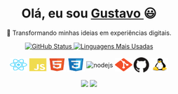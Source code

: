 <!DOCTYPE html>
<html lang="en">

<head>
  <meta charset="UTF-8">
  <meta name="viewport" content="width=device-width, initial-scale=1.0">
  <title>Gustavo</title>
</head>

<body>
  <div align="center">
    <h1>Olá, eu sou <a href="https://www.linkedin.com/in/edududuribeiro/" target="_blank">Gustavo </a>😃️</h1>
    <p>🎨 Transformando minhas ideias em experiências digitais.</p>
  </div>

  <div align="center">
    <a href="https://github.com/Gustavo-LionStar">
      <img height="150em" src="https://github-readme-stats.vercel.app/api?username=FuturisNex&count_private=true&include_all_commits=true&show_icons=true&theme=dracula&hide_border=false&show_owner=true" alt="GitHub Status" />
      <img height="150em" src="https://github-readme-stats.vercel.app/api/top-langs/?username=FuturisNex&theme=dracula&hide_border=false&&layout=compact" alt="Linguagens Mais Usadas" />
    </a>
  </div>

  <div align="center" valign="top"><br>
    <img align="center" alt="React" height="30" width="40" src="https://raw.githubusercontent.com/devicons/devicon/master/icons/react/react-original.svg">
    <img align="center" alt="Js" height="30" width="40" src="https://raw.githubusercontent.com/devicons/devicon/master/icons/javascript/javascript-plain.svg">
    <img align="center" alt="HTML" height="30" width="40" src="https://raw.githubusercontent.com/devicons/devicon/master/icons/html5/html5-original.svg">
    <img align="center" alt="CSS" height="30" width="40" src="https://raw.githubusercontent.com/devicons/devicon/master/icons/css3/css3-original.svg">
    <img align="center" alt="nodejs" height="30" width="40" src="https://cdn.worldvectorlogo.com/logos/nodejs-icon.svg">
    <img align="center" alt="git" height="30" width="40" src="https://raw.githubusercontent.com/devicons/devicon/master/icons/git/git-original.svg">
    <img align="center" alt="github" height="35" width="35" src="/assets/GitHub.png">
    <img align="center" alt="linux" height="30" width="40" src="https://raw.githubusercontent.com/devicons/devicon/master/icons/linux/linux-original.svg">
  </div><br>

  <div align="center">
    <a href="https://www.instagram.com/gustavo_bds_/" target="_blank"><img src="https://img.shields.io/badge/-Instagram-%23E4405F?style=for-the-badge&logo=instagram&logoColor=white" target="_blank"></a>
    <a href="https://contacts.google.com/person/c6413634659967067531" target="_blank"><img src="https://img.shields.io/badge/-Gmail-%23333?style=for-the-badge&logo=gmail&logoColor=white" target="_blank"></a>
  </div>
</body>

</html>
